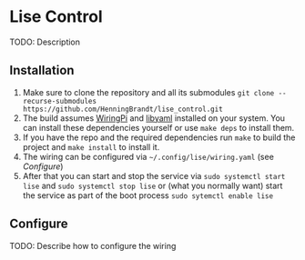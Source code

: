 # Lise Control

TODO: Description

## Installation

1. Make sure to clone the repository and all its submodules
   `git clone --recurse-submodules https://github.com/HenningBrandt/lise_control.git`
2. The build assumes [WiringPi](http://wiringpi.com) and [libyaml](https://github.com/yaml/libyaml) installed on your system.
   You can install these dependencies yourself or use `make deps` to install them.
3. If you have the repo and the required dependencies run `make` to build the project
   and `make install` to install it.
4. The wiring can be configured via `~/.config/lise/wiring.yaml` (see _Configure_)
5. After that you can start and stop the service via `sudo systemctl start lise` and `sudo systemctl stop lise`
   or (what you normally want) start the service as part of the boot process `sudo sytemctl enable lise`

## Configure

TODO: Describe how to configure the wiring

